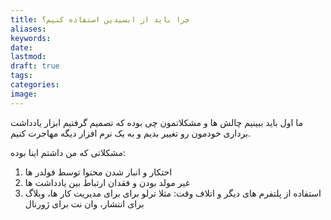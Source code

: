 ```yaml
---
title: چرا باید از ابسیدین استفاده کنیم؟
aliases: 
keywords: 
date: 
lastmod: 
draft: true
tags: 
categories: 
image:
---
```


ما اول باید ببینیم چالش ها و مشکلاتمون چی بوده که تصمیم گرفتیم ابزار یادداشت برداری خودمون رو تغییر بدیم و به یک نرم افزار دیگه مهاجرت کنیم.

مشکلاتی که من داشتم اینا بوده:
1. احتکار و انبار شدن محتوا توسط فولدر ها
2. غیر مولد بودن و فقدان ارتباط بین یادداشت ها
3. استفاده از پلتفرم های دیگر و اتلاف وقت: مثلا ترلو برای برای مدیریت کار ها، وبلاگ برای انتشار، وان نت برای ژورنال